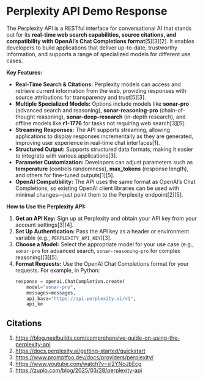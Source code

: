 # Perplexity API Demo Response

The Perplexity API is a RESTful interface for conversational AI that stands out for its **real-time web search capabilities, source citations, and compatibility with OpenAI’s Chat Completions format**[5][3][2]. It enables developers to build applications that deliver up-to-date, trustworthy information, and supports a range of specialized models for different use cases.

**Key Features:**

- **Real-Time Search & Citations:** Perplexity models can access and retrieve current information from the web, providing responses with source attributions for transparency and trust[5][3].
- **Multiple Specialized Models:** Options include models like **sonar-pro** (advanced search and reasoning), **sonar-reasoning-pro** (chain-of-thought reasoning), **sonar-deep-research** (in-depth research), and offline models like **r1-1776** for tasks not requiring web search[3][5].
- **Streaming Responses:** The API supports streaming, allowing applications to display responses incrementally as they are generated, improving user experience in real-time chat interfaces[1].
- **Structured Output:** Supports structured data formats, making it easier to integrate with various applications[3].
- **Parameter Customization:** Developers can adjust parameters such as **temperature** (controls randomness), **max_tokens** (response length), and others for fine-tuned outputs[1][5].
- **OpenAI Compatibility:** The API uses the same format as OpenAI’s Chat Completions, so existing OpenAI client libraries can be used with minimal changes—just point them to the Perplexity endpoint[2][5].

**How to Use the Perplexity API:**

1. **Get an API Key:** Sign up at Perplexity and obtain your API key from your account settings[3][4].
2. **Set Up Authentication:** Pass the API key as a header or environment variable (e.g., `PERPLEXITY_API_KEY`)[3].
3. **Choose a Model:** Select the appropriate model for your use case (e.g., `sonar-pro` for advanced search, `sonar-reasoning-pro` for complex reasoning)[3][5].
4. **Format Requests:** Use the OpenAI Chat Completions format for your requests. For example, in Python:
   ```python
   response = openai.ChatCompletion.create(
       model="sonar-pro",
       messages=messages,
       api_base="https://api.perplexity.ai/v1",
       api_ke

## Citations
1. https://blog.neelbuilds.com/comprehensive-guide-on-using-the-perplexity-api
2. https://docs.perplexity.ai/getting-started/quickstart
3. https://www.promptfoo.dev/docs/providers/perplexity/
4. https://www.youtube.com/watch?v=sl2YNoJbEcg
5. https://zuplo.com/blog/2025/03/28/perplexity-api
